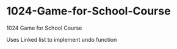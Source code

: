 # 1024-Game-for-School-Course
1024 Game for School Course

Uses Linked list to implement undo function
